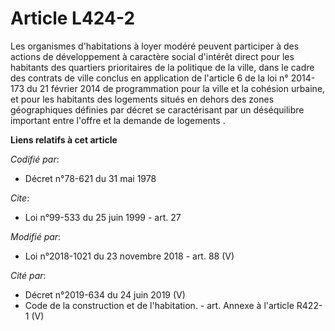 # Article L424-2

Les organismes d'habitations à loyer modéré peuvent participer à des actions de développement à caractère social d'intérêt
direct pour les habitants des quartiers prioritaires de la politique de la ville, dans le cadre des contrats de ville conclus
en application de l'article 6 de la loi n° 2014-173 du 21 février 2014 de programmation pour la ville et la cohésion urbaine,
et pour les habitants des logements situés en dehors des zones géographiques définies par décret se caractérisant par un
déséquilibre important entre l'offre et la demande de logements .

**Liens relatifs à cet article**

_Codifié par_:

  - Décret n°78-621 du 31 mai 1978

_Cite_:

  - Loi n°99-533 du 25 juin 1999 - art. 27

_Modifié par_:

  - Loi n°2018-1021 du 23 novembre 2018 - art. 88 (V)

_Cité par_:

  - Décret n°2019-634 du 24 juin 2019 (V)
  - Code de la construction et de l'habitation. - art. Annexe à l'article R422-1 (V)
